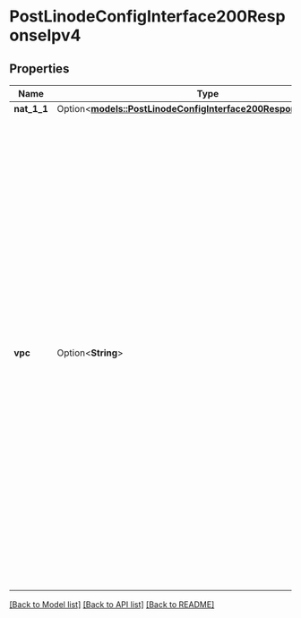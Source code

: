 # PostLinodeConfigInterface200ResponseIpv4

## Properties

Name | Type | Description | Notes
------------ | ------------- | ------------- | -------------
**nat_1_1** | Option<[**models::PostLinodeConfigInterface200ResponseIpv4Nat11**](post_linode_config_interface_200_response_ipv4_nat_1_1.md)> |  | [optional]
**vpc** | Option<**String**> | The VPC subnet IPv4 address for this interface.  - This only applies to interfaces with a `purpose` of `vpc`.  - Returned as an empty string (`\"\"`) for non-`vpc` type interfaces.  When included in a request:  - The `vpc` can't be assigned to an existing Linode as an address or in a range.  - The target address can't be the first two or last two addresses in the subnet IPv4 range.  - If omitted, a valid address within the Subnet IPv4 range is automatically assigned. | [optional]

[[Back to Model list]](../README.md#documentation-for-models) [[Back to API list]](../README.md#documentation-for-api-endpoints) [[Back to README]](../README.md)


